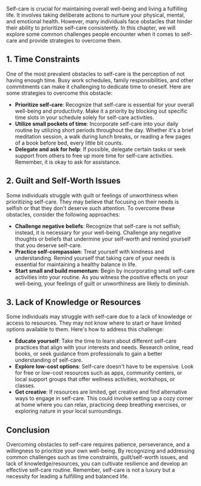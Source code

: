 
Self-care is crucial for maintaining overall well-being and living a fulfilling life. It involves taking deliberate actions to nurture your physical, mental, and emotional health. However, many individuals face obstacles that hinder their ability to prioritize self-care consistently. In this chapter, we will explore some common challenges people encounter when it comes to self-care and provide strategies to overcome them.

## 1\. Time Constraints

One of the most prevalent obstacles to self-care is the perception of not having enough time. Busy work schedules, family responsibilities, and other commitments can make it challenging to dedicate time to oneself. Here are some strategies to overcome this obstacle:

- **Prioritize self-care**: Recognize that self-care is essential for your overall well-being and productivity. Make it a priority by blocking out specific time slots in your schedule solely for self-care activities.
- **Utilize small pockets of time**: Incorporate self-care into your daily routine by utilizing short periods throughout the day. Whether it's a brief meditation session, a walk during lunch breaks, or reading a few pages of a book before bed, every little bit counts.
- **Delegate and ask for help**: If possible, delegate certain tasks or seek support from others to free up more time for self-care activities. Remember, it is okay to ask for assistance.

## 2\. Guilt and Self-Worth Issues

Some individuals struggle with guilt or feelings of unworthiness when prioritizing self-care. They may believe that focusing on their needs is selfish or that they don't deserve such attention. To overcome these obstacles, consider the following approaches:

- **Challenge negative beliefs**: Recognize that self-care is not selfish; instead, it is necessary for your well-being. Challenge any negative thoughts or beliefs that undermine your self-worth and remind yourself that you deserve self-care.
- **Practice self-compassion**: Treat yourself with kindness and understanding. Remind yourself that taking care of your needs is essential for maintaining a healthy balance in life.
- **Start small and build momentum**: Begin by incorporating small self-care activities into your routine. As you witness the positive effects on your well-being, your feelings of guilt or unworthiness are likely to diminish.

## 3\. Lack of Knowledge or Resources

Some individuals may struggle with self-care due to a lack of knowledge or access to resources. They may not know where to start or have limited options available to them. Here's how to address this challenge:

- **Educate yourself**: Take the time to learn about different self-care practices that align with your interests and needs. Research online, read books, or seek guidance from professionals to gain a better understanding of self-care.
- **Explore low-cost options**: Self-care doesn't have to be expensive. Look for free or low-cost resources such as apps, community centers, or local support groups that offer wellness activities, workshops, or classes.
- **Get creative**: If resources are limited, get creative and find alternative ways to engage in self-care. This could involve setting up a cozy corner at home where you can relax, practicing deep breathing exercises, or exploring nature in your local surroundings.

## Conclusion

Overcoming obstacles to self-care requires patience, perseverance, and a willingness to prioritize your own well-being. By recognizing and addressing common challenges such as time constraints, guilt/self-worth issues, and lack of knowledge/resources, you can cultivate resilience and develop an effective self-care routine. Remember, self-care is not a luxury but a necessity for leading a fulfilling and balanced life.
